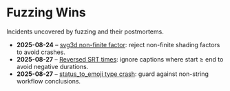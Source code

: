 # Fuzzing Wins

Incidents uncovered by fuzzing and their postmortems.

- **2025-08-24** – [svg3d non-finite factor](../outages/2025-08-24-svg3d-nonfinite-factor.md):
  reject non-finite shading factors to avoid crashes.
- **2025-08-27** – [Reversed SRT times](../outages/2025-08-27-reversed-srt-times.md):
  ignore captions where start ≥ end to avoid negative durations.
- **2025-08-27** – [status_to_emoji type crash](../outages/2025-08-27-status-emoji-type.md):
  guard against non-string workflow conclusions.
